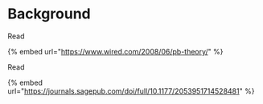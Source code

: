 # Background

Read 

{% embed url="https://www.wired.com/2008/06/pb-theory/" %}

Read

{% embed url="https://journals.sagepub.com/doi/full/10.1177/2053951714528481" %}



